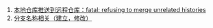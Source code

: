 1. [本地仓库推送到远程仓库：fatal: refusing to merge unrelated histories](https://www.cnblogs.com/uncleyong/p/10654244.html)
2. [分支名称相关（建立，修改）](https://blog.csdn.net/y_s_jun/article/details/117433339)